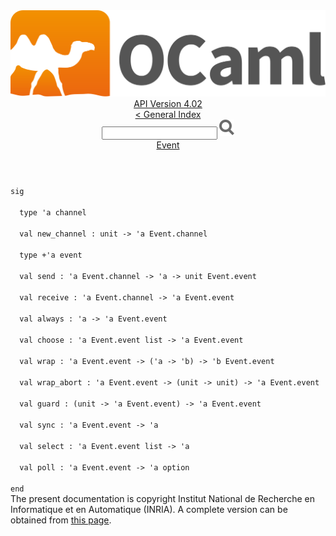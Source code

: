 <!-- ((! set title API !)) ((! set documentation !)) ((! set api !)) ((! set nobreadcrumb !)) -->
<div class="api"><header><nav class="toc brand"><a class="brand" href="https://ocaml.org/"><img src="colour-logo-gray.svg" class="svg" alt="OCaml"></a></nav><nav class="toc"><div class="toc_version"><a href="/docs" id="version-select">API Version 4.02</a></div><a href="index.html">&lt; General Index</a><div class="api_search"><input type="text" name="apisearch" id="api_search" oninput="mySearch(false);" onkeypress="this.oninput();" onclick="this.oninput();" onpaste="this.oninput();">
<img src="search_icon.svg" alt="Search" class="svg" onclick="mySearch(false)"></div>
<div id="search_results"></div><div class="toc_title"><a href="Event.html">Event</a></div><ul></ul></nav></header>
<code class="code"><span class="keyword">sig</span><br>
&nbsp;&nbsp;<span class="keyword">type</span>&nbsp;<span class="keywordsign">'</span>a&nbsp;channel<br>
&nbsp;&nbsp;<span class="keyword">val</span>&nbsp;new_channel&nbsp;:&nbsp;unit&nbsp;<span class="keywordsign">-&gt;</span>&nbsp;<span class="keywordsign">'</span>a&nbsp;<span class="constructor">Event</span>.channel<br>
&nbsp;&nbsp;<span class="keyword">type</span>&nbsp;+<span class="keywordsign">'</span>a&nbsp;event<br>
&nbsp;&nbsp;<span class="keyword">val</span>&nbsp;send&nbsp;:&nbsp;<span class="keywordsign">'</span>a&nbsp;<span class="constructor">Event</span>.channel&nbsp;<span class="keywordsign">-&gt;</span>&nbsp;<span class="keywordsign">'</span>a&nbsp;<span class="keywordsign">-&gt;</span>&nbsp;unit&nbsp;<span class="constructor">Event</span>.event<br>
&nbsp;&nbsp;<span class="keyword">val</span>&nbsp;receive&nbsp;:&nbsp;<span class="keywordsign">'</span>a&nbsp;<span class="constructor">Event</span>.channel&nbsp;<span class="keywordsign">-&gt;</span>&nbsp;<span class="keywordsign">'</span>a&nbsp;<span class="constructor">Event</span>.event<br>
&nbsp;&nbsp;<span class="keyword">val</span>&nbsp;always&nbsp;:&nbsp;<span class="keywordsign">'</span>a&nbsp;<span class="keywordsign">-&gt;</span>&nbsp;<span class="keywordsign">'</span>a&nbsp;<span class="constructor">Event</span>.event<br>
&nbsp;&nbsp;<span class="keyword">val</span>&nbsp;choose&nbsp;:&nbsp;<span class="keywordsign">'</span>a&nbsp;<span class="constructor">Event</span>.event&nbsp;list&nbsp;<span class="keywordsign">-&gt;</span>&nbsp;<span class="keywordsign">'</span>a&nbsp;<span class="constructor">Event</span>.event<br>
&nbsp;&nbsp;<span class="keyword">val</span>&nbsp;wrap&nbsp;:&nbsp;<span class="keywordsign">'</span>a&nbsp;<span class="constructor">Event</span>.event&nbsp;<span class="keywordsign">-&gt;</span>&nbsp;(<span class="keywordsign">'</span>a&nbsp;<span class="keywordsign">-&gt;</span>&nbsp;<span class="keywordsign">'</span>b)&nbsp;<span class="keywordsign">-&gt;</span>&nbsp;<span class="keywordsign">'</span>b&nbsp;<span class="constructor">Event</span>.event<br>
&nbsp;&nbsp;<span class="keyword">val</span>&nbsp;wrap_abort&nbsp;:&nbsp;<span class="keywordsign">'</span>a&nbsp;<span class="constructor">Event</span>.event&nbsp;<span class="keywordsign">-&gt;</span>&nbsp;(unit&nbsp;<span class="keywordsign">-&gt;</span>&nbsp;unit)&nbsp;<span class="keywordsign">-&gt;</span>&nbsp;<span class="keywordsign">'</span>a&nbsp;<span class="constructor">Event</span>.event<br>
&nbsp;&nbsp;<span class="keyword">val</span>&nbsp;guard&nbsp;:&nbsp;(unit&nbsp;<span class="keywordsign">-&gt;</span>&nbsp;<span class="keywordsign">'</span>a&nbsp;<span class="constructor">Event</span>.event)&nbsp;<span class="keywordsign">-&gt;</span>&nbsp;<span class="keywordsign">'</span>a&nbsp;<span class="constructor">Event</span>.event<br>
&nbsp;&nbsp;<span class="keyword">val</span>&nbsp;sync&nbsp;:&nbsp;<span class="keywordsign">'</span>a&nbsp;<span class="constructor">Event</span>.event&nbsp;<span class="keywordsign">-&gt;</span>&nbsp;<span class="keywordsign">'</span>a<br>
&nbsp;&nbsp;<span class="keyword">val</span>&nbsp;select&nbsp;:&nbsp;<span class="keywordsign">'</span>a&nbsp;<span class="constructor">Event</span>.event&nbsp;list&nbsp;<span class="keywordsign">-&gt;</span>&nbsp;<span class="keywordsign">'</span>a<br>
&nbsp;&nbsp;<span class="keyword">val</span>&nbsp;poll&nbsp;:&nbsp;<span class="keywordsign">'</span>a&nbsp;<span class="constructor">Event</span>.event&nbsp;<span class="keywordsign">-&gt;</span>&nbsp;<span class="keywordsign">'</span>a&nbsp;option<br>
<span class="keyword">end</span></code><div class="copyright">The present documentation is copyright Institut National de Recherche en Informatique et en Automatique (INRIA). A complete version can be obtained from <a href="http://caml.inria.fr/pub/docs/manual-ocaml/">this page</a>.</div></div>